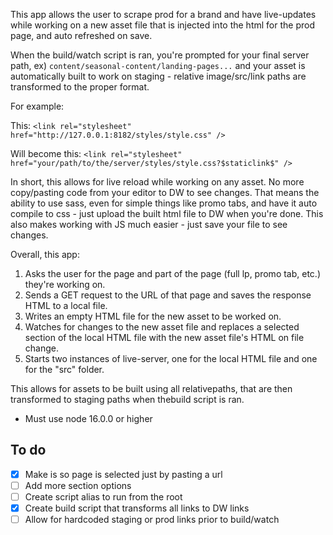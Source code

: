 This app allows the user to scrape prod for a brand and have live-updates while working on a new asset file that is injected into the html for the prod page, and auto refreshed on save. 

When the build/watch script is ran, you're prompted for your final server path, ex) `content/seasonal-content/landing-pages...` and your asset is automatically built to work on staging - relative image/src/link paths are transformed to the proper format.

For example: 

This: `<link rel="stylesheet" href="http://127.0.0.1:8182/styles/style.css" />`

Will become this: `<link rel="stylesheet" href="your/path/to/the/server/styles/style.css?$staticlink$" />`


In short, this allows for live reload while working on any asset. No more copy/pasting code from your editor to DW to see changes. That means the ability to use sass, even for simple things like promo tabs, and have it auto compile to css - just upload the built html file to DW when you're done. This also makes working with JS much easier - just save your file to see changes. 

Overall, this app:

1. Asks the user for the page and part of the page (full lp, promo tab, etc.) they're working on.
2. Sends a GET request to the URL of that page and saves the response HTML to a local file.
3. Writes an empty HTML file for the new asset to be worked on.
4. Watches for changes to the new asset file and replaces a selected section of the local HTML file with the new asset file's HTML on file change.
6. Starts two instances of live-server, one for the local HTML file and one for the "src" folder.
  
This allows for assets to be built using all relativepaths, that are then transformed to staging paths when thebuild script is ran. 

- Must use node 16.0.0 or higher

## To do

- [x] Make is so page is selected just by pasting a url
- [ ] Add more section options
- [ ] Create script alias to run from the root
- [x] Create build script that transforms all links to DW links
- [ ] Allow for hardcoded staging or prod links prior to build/watch
